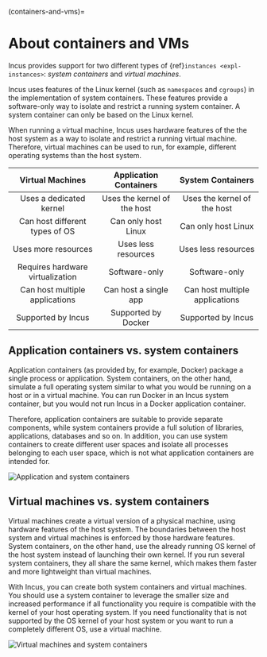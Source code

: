 (containers-and-vms)=
# About containers and VMs

Incus provides support for two different types of {ref}`instances <expl-instances>`: *system containers* and *virtual machines*.

Incus uses features of the Linux kernel (such as `namespaces` and `cgroups`) in the implementation of system containers. These features provide a software-only way to isolate and restrict a running system container. A system container can only be based on the Linux kernel.

When running a virtual machine, Incus uses hardware features of the the host system as a way to isolate and restrict a running virtual machine. Therefore, virtual machines can be used to run, for example, different operating systems than the host system.

| Virtual Machines                  | Application Containers      | System Containers                 |
| :--:                              | :--:                        | :--:                              |
| Uses a dedicated kernel           | Uses the kernel of the host | Uses the kernel of the host       |
| Can host different types of OS    | Can only host Linux         | Can only host Linux               |
| Uses more resources               | Uses less resources         | Uses less resources               |
| Requires hardware virtualization  | Software-only               | Software-only                     |
| Can host multiple applications    | Can host a single app       | Can host multiple applications    |
| Supported by Incus                | Supported by Docker         | Supported by Incus                |

## Application containers vs. system containers

Application containers (as provided by, for example, Docker) package a single process or application. System containers, on the other hand, simulate a full operating system similar to what you would be running on a host or in a virtual machine. You can run Docker in an Incus system container, but you would not run Incus in a Docker application container.

Therefore, application containers are suitable to provide separate components, while system containers provide a full solution of libraries, applications, databases and so on. In addition, you can use system containers to create different user spaces and isolate all processes belonging to each user space, which is not what application containers are intended for.

![Application and system containers](/images/application-vs-system-containers.svg "Application and system containers")

## Virtual machines vs. system containers

Virtual machines create a virtual version of a physical machine, using hardware features of the host system. The boundaries between the host system and virtual machines is enforced by those hardware features. System containers, on the other hand, use the already running OS kernel of the host system instead of launching their own kernel. If you run several system containers, they all share the same kernel, which makes them faster and more lightweight than virtual machines.

With Incus, you can create both system containers and virtual machines. You should use a system container to leverage the smaller size and increased performance if all functionality you require is compatible with the kernel of your host operating system. If you need functionality that is not supported by the OS kernel of your host system or you want to run a completely different OS, use a virtual machine.

![Virtual machines and system containers](/images/virtual-machines-vs-system-containers.svg "Virtual machines and system containers")
